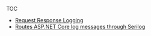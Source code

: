 TOC
* [Request Response Logging](#)
* [Routes ASP.NET Core log messages through Serilog](https://github.com/serilog/serilog-aspnetcore)

